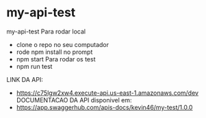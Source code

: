 # my-api-test
my-api-test
Para rodar local 
- clone o repo no seu computador
- rode npm install no prompt
- npm start 
Para rodar os test 
- npm run test

LINK DA API: 
- https://c75lgw2xw4.execute-api.us-east-1.amazonaws.com/dev
DOCUMENTACAO DA API disponivel em:
- https://app.swaggerhub.com/apis-docs/kevin46/my-test/1.0.0
